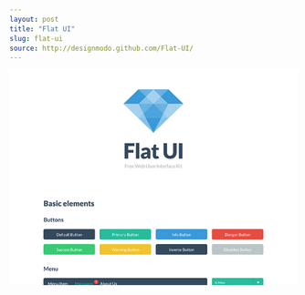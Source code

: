 ```yaml
---
layout: post
title: "Flat UI"
slug: flat-ui
source: http://designmodo.github.com/Flat-UI/
---
```


<img src="/assets/img/screenshots/flat-ui.jpg">
